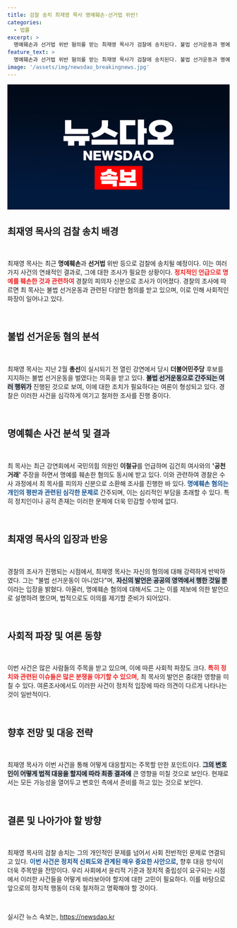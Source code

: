 ```yaml
---
title: 검찰 송치 최재영 목사 명예훼손·선거법 위반!
categories:
  - 법률
excerpt: >
  명예훼손과 선거법 위반 혐의를 받는 최재영 목사가 검찰에 송치된다. 불법 선거운동과 명예훼손 주장으로 결론이 어떻게 날지 긴장감이 커지고 있다. 클릭해서 더 알아보세요!
feature_text: >
  명예훼손과 선거법 위반 혐의를 받는 최재영 목사가 검찰에 송치된다. 불법 선거운동과 명예훼손 주장으로 결론이 어떻게 날지 긴장감이 커지고 있다. 클릭해서 더 알아보세요!
image: '/assets/img/newsdao_breakingnews.jpg'
---
```


<p><img src="/assets/img/newsdao_breakingnews.jpg" alt="flaretime 속보" /></p>

<h2 data-ke-size="size26">최재영 목사의 검찰 송치 배경</h2>

<p data-ke-size="size16">&nbsp;</p>

<p>최재영 목사는 최근 <strong>명예훼손</strong>과 <strong>선거법</strong> 위반 등으로 검찰에 송치될 예정이다. 이는 여러 가지 사건의 연쇄적인 결과로, 그에 대한 조사가 필요한 상황이다. <b><span style="color: #ee2323;">정치적인 언급으로 명예를 훼손한 것과 관련하여</span></b> 경찰의 피의자 신분으로 조사가 이어졌다. 경찰의 조사에 따르면 최 목사는 불법 선거운동과 관련된 다양한 혐의를 받고 있으며, 이로 인해 사회적인 파장이 일어나고 있다.</p>

<p data-ke-size="size16">&nbsp;</p>

<h2 data-ke-size="size26">불법 선거운동 혐의 분석</h2>

<p data-ke-size="size16">&nbsp;</p>

<p>최재영 목사는 지난 2월 <strong>총선</strong>이 실시되기 전 열린 강연에서 당시 <strong>더불어민주당</strong> 후보를 지지하는 불법 선거운동을 벌였다는 의혹을 받고 있다. <b><span style="background-color: #21538527;">불법 선거운동으로 간주되는 여러 행위가</span></b> 진행된 것으로 보여, 이에 대한 조치가 필요하다는 여론이 형성되고 있다. 경찰은 이러한 사건을 심각하게 여기고 철저한 조사를 진행 중이다.</p>

<p data-ke-size="size16">&nbsp;</p>

<h2 data-ke-size="size26">명예훼손 사건 분석 및 결과</h2>

<p data-ke-size="size16">&nbsp;</p>

<p>최 목사는 최근 강연회에서 국민의힘 의원인 <strong>이철규</strong>를 언급하며 김건희 여사와의 <strong>'공천 거래'</strong> 주장을 하면서 명예를 훼손한 혐의도 동시에 받고 있다. 이와 관련하여 경찰은 수사 과정에서 최 목사를 피의자 신분으로 소환해 조사를 진행한 바 있다. <b><span style="color: #1a5490;">명예훼손 혐의는 개인의 평판과 관련된 심각한 문제로</span></b> 간주되며, 이는 심리적인 부담을 초래할 수 있다. 특히 정치인이나 공적 존재는 이러한 문제에 더욱 민감할 수밖에 없다.</p>

<p data-ke-size="size16">&nbsp;</p>

<h2 data-ke-size="size26">최재영 목사의 입장과 반응</h2>

<p data-ke-size="size16">&nbsp;</p>

<p>경찰의 조사가 진행되는 시점에서, 최재영 목사는 자신의 혐의에 대해 강력하게 반박하였다. 그는 "불법 선거운동이 아니었다"며, <b><span style="background-color: #21538527;">자신의 발언은 공공의 영역에서 행한 것일 뿐</span></b>이라는 입장을 밝혔다. 아울러, 명예훼손 혐의에 대해서도 그는 이를 제보에 의한 발언으로 설명하려 했으며, 법적으로도 이의를 제기할 준비가 되어있다.</p>

<p data-ke-size="size16">&nbsp;</p>

<h2 data-ke-size="size26">사회적 파장 및 여론 동향</h2>

<p data-ke-size="size16">&nbsp;</p>

<p>이번 사건은 많은 사람들의 주목을 받고 있으며, 이에 따른 사회적 파장도 크다. <b><span style="color: #ee2323;">특히 정치와 관련된 이슈들은 많은 분쟁을 야기할 수 있으며,</span></b> 최 목사의 발언은 중대한 영향을 미칠 수 있다. 여론조사에서도 이러한 사건이 정치적 입장에 따라 의견이 다르게 나타나는 것이 일반적이다.</p>

<p data-ke-size="size16">&nbsp;</p>

<h2 data-ke-size="size26">향후 전망 및 대응 전략</h2>

<p data-ke-size="size16">&nbsp;</p>

<p>최재영 목사가 이번 사건을 통해 어떻게 대응할지는 주목할 만한 포인트이다. <b><span style="background-color: #21538527;">그의 변호인이 어떻게 법적 대응을 할지에 따라 최종 결과에</span></b> 큰 영향을 미칠 것으로 보인다. 현재로서는 모든 가능성을 열어두고 변호인 측에서 준비를 하고 있는 것으로 보인다.</p>

<p data-ke-size="size16">&nbsp;</p>

<h2 data-ke-size="size26">결론 및 나아가야 할 방향</h2>

<p data-ke-size="size16">&nbsp;</p>

<p>최재영 목사의 검찰 송치는 그의 개인적인 문제를 넘어서 사회 전반적인 문제로 연결되고 있다. <b><span style="color: #1a5490;">이번 사건은 정치적 신뢰도와 관계된 매우 중요한 사안으로,</span></b> 향후 대응 방식이 더욱 주목받을 전망이다. 우리 사회에서 윤리적 기준과 정치적 중립성이 요구되는 시점에서 이러한 사건들을 어떻게 바라보아야 할지에 대한 고민이 필요하다. 이를 바탕으로 앞으로의 정치적 행동이 더욱 철저하고 명확해야 할 것이다.</p>

<p data-ke-size="size16">&nbsp;</p>
실시간 뉴스 속보는, <a href="https://newsdao.kr" rel="dofollow">https://newsdao.kr</a>


